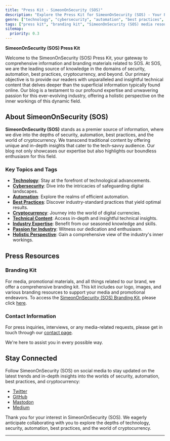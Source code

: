 ```yaml
---
title: "Press Kit - SimeonOnSecurity (SOS)"
description: "Explore the Press Kit for SimeonOnSecurity (SOS) - Your Premier Source for In-Depth Insights on Security, Automation, Best Practices, Crypto, and More."
genre: ["technology", "cybersecurity", "automation", "best practices", "cryptocurrency", "technical content", "industry expertise"]
tags: ["press kit", "branding kit", "SimeonOnSecurity (SOS) media resources", "security insights", "automation expertise", "best practices in tech", "crypto exploration", "industry passion", "technical content showcase"]
sitemap:
  priority: 0.3
---
```


**SimeonOnSecurity (SOS) Press Kit**

Welcome to the SimeonOnSecurity (SOS) Press Kit, your gateway to comprehensive information and branding materials related to SOS. At SOS, we are the leading source of knowledge in the domains of security, automation, best practices, cryptocurrency, and beyond. Our primary objective is to provide our readers with unparalleled and insightful technical content that delves deeper than the superficial information typically found online. Our blog is a testament to our profound expertise and unwavering passion for this ever-evolving industry, offering a holistic perspective on the inner workings of this dynamic field.

## About SimeonOnSecurity (SOS)

**SimeonOnSecurity (SOS)** stands as a premier source of information, where we dive into the depths of security, automation, best practices, and the world of cryptocurrency. We transcend traditional content by offering unique and in-depth insights that cater to the tech-savvy audience. Our blog not only showcases our expertise but also highlights our boundless enthusiasm for this field.

### Key Topics and Tags

- [**Technology**](https://simeononsecurity.com/search/?q=technology): Stay at the forefront of technological advancements.
- [**Cybersecurity**](https://simeononsecurity.com/search/?q=Cybersecurity): Dive into the intricacies of safeguarding digital landscapes.
- [**Automation**](https://simeononsecurity.com/search/?q=Automation): Explore the realms of efficient automation.
- [**Best Practices**](https://simeononsecurity.com/search/?q=Best%20Practices): Discover industry-standard practices that yield optimal results.
- [**Cryptocurrency**](https://simeononsecurity.com/search/?q=Cryptocurrency): Journey into the world of digital currencies.
- [**Technical Content**](https://simeononsecurity.com/search/?q=Technical%20Content): Access in-depth and insightful technical insights.
- [**Industry Expertise**](https://simeononsecurity.com/search/?q=Industry%20Expertise): Benefit from our seasoned knowledge and skills.
- [**Passion for Industry**](https://simeononsecurity.com/search/?q=Passion%20for%20Industry): Witness our dedication and enthusiasm.
- [**Holistic Perspective**](https://simeononsecurity.com/search/?q=Holistic%20Perspective): Gain a comprehensive view of the industry's inner workings.

## Press Resources

### Branding Kit

For media, promotional materials, and all things related to our brand, we offer a comprehensive branding kit. This kit includes our logo, images, and various branding resources to support your media and promotional endeavors. To access the [SimeonOnSecurity (SOS) Branding Kit](https://simeononsecurity.com/presskit.zip), please click [here](https://simeononsecurity.com/presskit.zip).

### Contact Information

For press inquiries, interviews, or any media-related requests, please get in touch through our [contact page](https://simeononsecurity.com/contactus/).

We're here to assist you in every possible way.

## Stay Connected

Follow SimeonOnSecurity (SOS) on social media to stay updated on the latest trends and in-depth insights into the worlds of security, automation, best practices, and cryptocurrency:

- [Twitter](https://twitter.com/SimeonSecurity)
- [GitHub](https://github.com/simeononsecurity)
- [Mastodon](https://infosec.exchange/@simeononsecurity)
- [Medium](https://medium.com/@simeononsecurity)

Thank you for your interest in SimeonOnSecurity (SOS). We eagerly anticipate collaborating with you to explore the depths of technology, security, automation, best practices, and the world of cryptocurrency.

---

